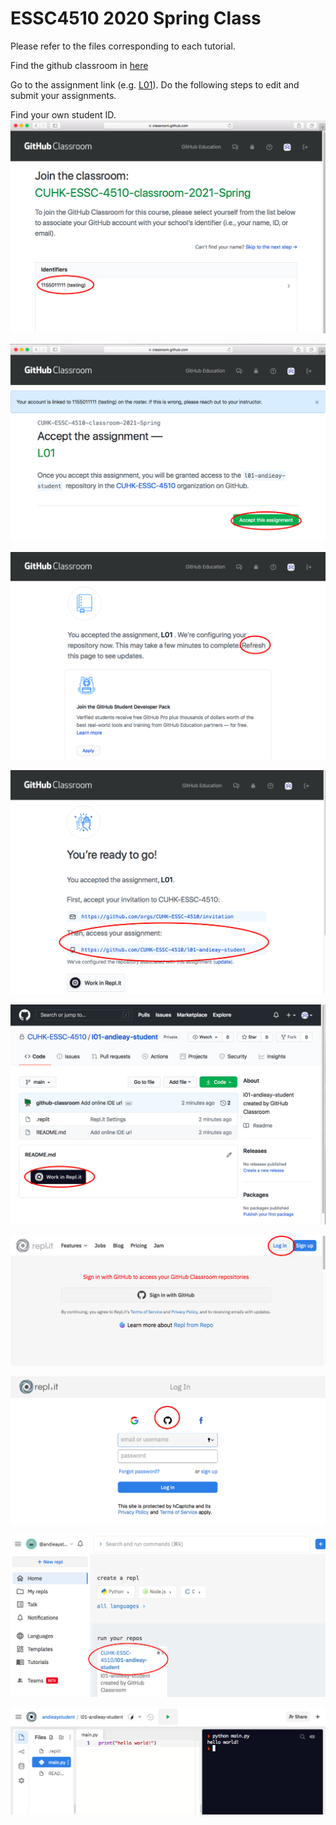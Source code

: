 # ESSC4510 2020 Spring Class

Please refer to the files corresponding to each tutorial.

Find the github classroom in [here](https://classroom.github.com/classrooms/74946822-cuhk-essc-4510-classroom-2021-spring)

Go to the assignment link (e.g. [L01](https://classroom.github.com/a/227byaeX)). Do the following steps to edit and submit your assignments.

Find your own student ID.
![alt text](/img/01.png)

![alt text](/img/02.png)

![alt text](/img/03.png)

![alt text](/img/04.png)

![alt text](/img/05.png)

![alt text](/img/06.png)

![alt text](/img/07.png)

![alt text](/img/08.png)

![alt text](/img/09.png)
